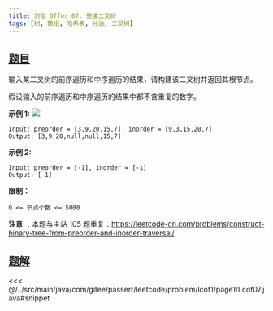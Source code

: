 ```yaml
---
title: 剑指 Offer 07. 重建二叉树
tags: [树, 数组, 哈希表, 分治, 二叉树]
---
```



## [题目](https://leetcode.cn/problems/zhong-jian-er-cha-shu-lcof/)
输入某二叉树的前序遍历和中序遍历的结果，请构建该二叉树并返回其根节点。

假设输入的前序遍历和中序遍历的结果中都不含重复的数字。

**示例 1:**
![](https://assets.leetcode.com/uploads/2021/02/19/tree.jpg)

```
Input: preorder = [3,9,20,15,7], inorder = [9,3,15,20,7]
Output: [3,9,20,null,null,15,7]
```

**示例 2:**

```
Input: preorder = [-1], inorder = [-1]
Output: [-1]
```

**限制：**

`0 <= 节点个数 <= 5000`

**注意** ：本题与主站 105 题重复：<https://leetcode-cn.com/problems/construct-binary-tree-from-preorder-and-inorder-traversal/>


## [题解](https://github.com/PasseRR/JavaLeetCode/blob/master/src/main/java/com/gitee/passerr/leetcode/problem/lcof1/page1/Lcof07.java)

<<< @/../src/main/java/com/gitee/passerr/leetcode/problem/lcof1/page1/Lcof07.java#snippet
